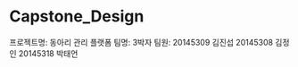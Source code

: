# Capstone_Design
 프로젝트명: 동아리 관리 플랫폼
 팀명: 3박자
 팀원: 20145309 김진섭
       20145308 김정인
       20145318 박태언
